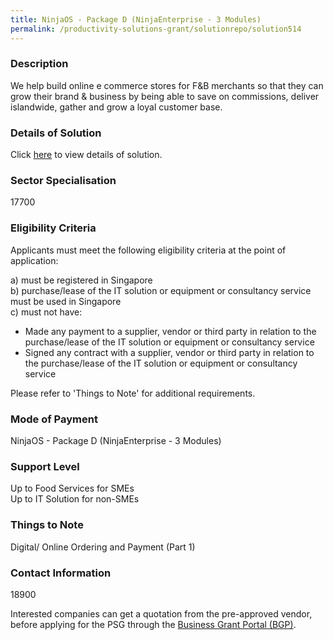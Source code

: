 ```yaml
---
title: NinjaOS - Package D (NinjaEnterprise - 3 Modules)
permalink: /productivity-solutions-grant/solutionrepo/solution514
---
```


### Description

We help build online e commerce stores for F&B merchants so that they can grow their brand & business by being able to save on commissions, deliver islandwide, gather and grow a loyal customer base.


### Details of Solution

Click <a href='Jankosoft Pte Ltd' target='_blank' rel='noopener'>here</a> to view details of solution.

### Sector Specialisation

 17700 

### Eligibility Criteria

Applicants must meet the following eligibility criteria at the point of application:

a) must be registered in Singapore <br>
b) purchase/lease of the IT solution or equipment or consultancy service must be used in Singapore <br>
c) must not have:
- Made any payment to a supplier, vendor or third party in relation to the purchase/lease of the IT solution or equipment or consultancy service
- Signed any contract with a supplier, vendor or third party in relation to the purchase/lease of the IT solution or equipment or consultancy service

Please refer to 'Things to Note' for additional requirements.

### Mode of Payment
NinjaOS - Package D (NinjaEnterprise - 3 Modules)

### Support Level
Up to Food Services for SMEs <br>
Up to IT Solution for non-SMEs

### Things to Note
Digital/ Online Ordering and Payment (Part 1)

### Contact Information
18900

Interested companies can get a quotation from the pre-approved vendor, before applying for the PSG through the <a target='_blank' rel='noopener' href='https://www.businessgrants.gov.sg/'>Business Grant Portal (BGP)</a>.
